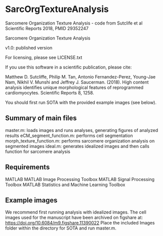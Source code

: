 # SarcOrgTextureAnalysis
Sarcomere Organization Texture Analysis - code from Sutclife et al Scientific Reports 2018, PMID 29352247

Sarcomere Organization Texture Analysis

v1.0: published version

For licensing, please see LICENSE.txt

If you use this software in a scientific publication, please cite:

Matthew D. Sutcliffe, Philip M. Tan, Antonio Fernandez-Perez, Young-Jae Nam, Nikhil V. Munshi and Jeffrey J. Saucerman. (2018). High content analysis identifies unique morphological features of reprogrammed cardiomyocytes. Scientific Reports 8, 1258.

You should first run SOTA with the provided example images (see below).

Summary of main files
---------------------
master.m: loads images and runs analyses, generating figures of analyzed results
eCM_segment_function.m: performs cell segmentation
morph_texture_function.m: performs sarcomere organization analysis on segmented images
ideal.m: generates idealized images and then calls function for sarcomere analysis

Requirements
------------
MATLAB
MATLAB Image Processing Toolbox
MATLAB Signal Processing Toolbox
MATLAB Statistics and Machine Learning Toolbox

Example images
--------------
We recommend first running analysis with idealized images. The cell images used for the manuscript have been archived on figshare at:
https://doi.org/10.6084/m9.figshare.11390022
Place the included Images folder within the directory for SOTA and run master.m.
